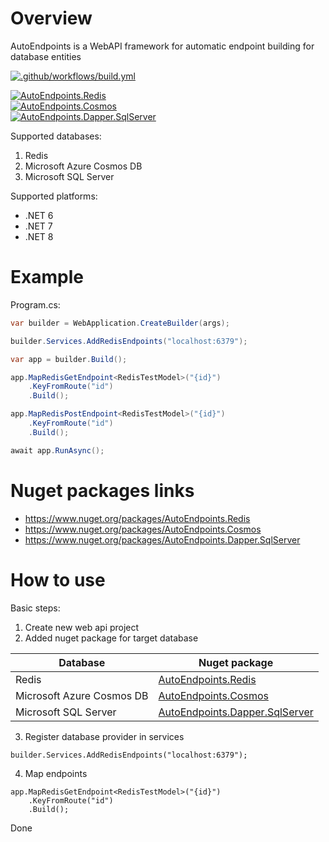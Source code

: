 # Overview

AutoEndpoints is a WebAPI framework for automatic endpoint building for database entities

[![.github/workflows/build.yml](https://github.com/Romfos/AutoEndpoints/actions/workflows/build.yml/badge.svg)](https://github.com/Romfos/AutoEndpoints/actions/workflows/build.yml)

[![AutoEndpoints.Redis](https://img.shields.io/nuget/v/AutoEndpoints.Redis?label=AutoEndpoints.Redis)](https://www.nuget.org/packages/AutoEndpoints.Redis)\
[![AutoEndpoints.Cosmos](https://img.shields.io/nuget/v/AutoEndpoints.Cosmos?label=AutoEndpoints.Cosmos)](https://www.nuget.org/packages/AutoEndpoints.Cosmos)\
[![AutoEndpoints.Dapper.SqlServer](https://img.shields.io/nuget/v/AutoEndpoints.Dapper.SqlServer?label=AutoEndpoints.Dapper.SqlServer)](https://www.nuget.org/packages/AutoEndpoints.Dapper.SqlServer)

Supported databases:
1) Redis
2) Microsoft Azure Cosmos DB
3) Microsoft SQL Server

Supported platforms:
 - .NET 6
 - .NET 7 
 - .NET 8

# Example

Program.cs:
```csharp
var builder = WebApplication.CreateBuilder(args);

builder.Services.AddRedisEndpoints("localhost:6379");

var app = builder.Build();

app.MapRedisGetEndpoint<RedisTestModel>("{id}")
    .KeyFromRoute("id")
    .Build();

app.MapRedisPostEndpoint<RedisTestModel>("{id}")
    .KeyFromRoute("id")
    .Build();

await app.RunAsync();
```

# Nuget packages links  
- https://www.nuget.org/packages/AutoEndpoints.Redis
- https://www.nuget.org/packages/AutoEndpoints.Cosmos
- https://www.nuget.org/packages/AutoEndpoints.Dapper.SqlServer

  
# How to use
Basic steps:
1) Create new web api project
2) Added nuget package for target database
   
| Database                  | Nuget package                                                                                   |
|---------------------------|-------------------------------------------------------------------------------------------------|
| Redis                     | [AutoEndpoints.Redis](https://www.nuget.org/packages/AutoEndpoints.Redis)                       |
| Microsoft Azure Cosmos DB | [AutoEndpoints.Cosmos](https://www.nuget.org/packages/AutoEndpoints.Cosmos)                     |
| Microsoft SQL Server      | [AutoEndpoints.Dapper.SqlServer](https://www.nuget.org/packages/AutoEndpoints.Dapper.SqlServer) |

3) Register database provider in services
```
builder.Services.AddRedisEndpoints("localhost:6379");
```
4) Map endpoints
```
app.MapRedisGetEndpoint<RedisTestModel>("{id}")
    .KeyFromRoute("id")
    .Build();
```
Done


